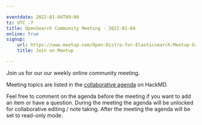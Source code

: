 ```yaml
---

eventdate: 2022-01-04T09:00
tz: UTC -7
title: OpenSearch Community Meeting - 2022-01-04
online: true
signup:
    url: https://www.meetup.com/Open-Distro-for-Elasticsearch-Meetup-Group/events/282612916/
    title: Join on Meetup

---
```


Join us for our our weekly online community meeting.

Meeting topics are listed in the [collaborative agenda](https://hackmd.io/@HmdZWaVnQU6M8icdvC5TwQ/BJ_0k1K9F?both=) on HackMD.

Feel free to comment on the agenda before the meeting if you want to add an item or have a question.
During the meeting the agenda will be unlocked for collaborative editing / note taking. After the meeting the agenda will be set to read-only mode.
